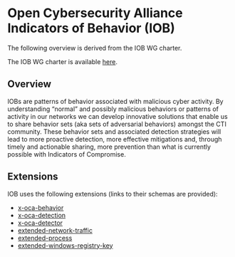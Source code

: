 # Open Cybersecurity Alliance Indicators of Behavior (IOB)

The following overview is derived from the IOB WG charter.

The IOB WG charter is available [here](https://github.com/opencybersecurityalliance/oca-iob/blob/main/charter.md).

## Overview

IOBs are patterns of behavior associated with malicious cyber activity. By understanding “normal” and possibly malicious behaviors or patterns of activity in our networks we can develop innovative solutions that enable us to share behavior sets (aka sets of adversarial behaviors) amongst the CTI community. These behavior sets and associated detection strategies will lead to more proactive detection, more effective mitigations and, through timely and actionable sharing, more prevention than what is currently possible with Indicators of Compromise.

## Extensions

IOB uses the following extensions (links to their schemas are provided):

* [x-oca-behavior](../../extension_schema/behavior.json)
* [x-oca-detection](../../extension_schema/detection.json)
* [x-oca-detector](../../extension_schema/detector.json)
* [extended-network-traffic](../../SCO/extension_schema/extended-network-traffic.json)
* [extended-process](../../SCO/extension_schema/extended-process.json)
* [extended-windows-registry-key](../../SCO/extension_schema/extended-windows-registry-key.json)